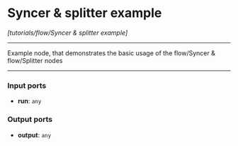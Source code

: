 # Syncer & splitter example

_[tutorials/flow/Syncer & splitter example]_

---

Example node, that demonstrates the basic usage of the flow/Syncer & flow/Splitter nodes  

---

### Input ports

* __run__: ` any `

### Output ports

* __output__: ` any `

